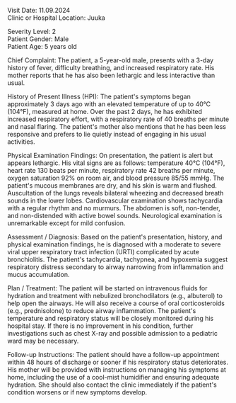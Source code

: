 Visit Date: 11.09.2024  
Clinic or Hospital Location: Juuka  

Severity Level: 2  
Patient Gender: Male  
Patient Age: 5 years old  

Chief Complaint: The patient, a 5-year-old male, presents with a 3-day history of fever, difficulty breathing, and increased respiratory rate. His mother reports that he has also been lethargic and less interactive than usual.

History of Present Illness (HPI): The patient's symptoms began approximately 3 days ago with an elevated temperature of up to 40°C (104°F), measured at home. Over the past 2 days, he has exhibited increased respiratory effort, with a respiratory rate of 40 breaths per minute and nasal flaring. The patient's mother also mentions that he has been less responsive and prefers to lie quietly instead of engaging in his usual activities.

Physical Examination Findings: On presentation, the patient is alert but appears lethargic. His vital signs are as follows: temperature 40°C (104°F), heart rate 130 beats per minute, respiratory rate 42 breaths per minute, oxygen saturation 92% on room air, and blood pressure 85/55 mmHg. The patient's mucous membranes are dry, and his skin is warm and flushed. Auscultation of the lungs reveals bilateral wheezing and decreased breath sounds in the lower lobes. Cardiovascular examination shows tachycardia with a regular rhythm and no murmurs. The abdomen is soft, non-tender, and non-distended with active bowel sounds. Neurological examination is unremarkable except for mild confusion.

Assessment / Diagnosis: Based on the patient's presentation, history, and physical examination findings, he is diagnosed with a moderate to severe viral upper respiratory tract infection (URTI) complicated by acute bronchiolitis. The patient's tachycardia, tachypnea, and hypoxemia suggest respiratory distress secondary to airway narrowing from inflammation and mucus accumulation.

Plan / Treatment: The patient will be started on intravenous fluids for hydration and treatment with nebulized bronchodilators (e.g., albuterol) to help open the airways. He will also receive a course of oral corticosteroids (e.g., prednisolone) to reduce airway inflammation. The patient's temperature and respiratory status will be closely monitored during his hospital stay. If there is no improvement in his condition, further investigations such as chest X-ray and possible admission to a pediatric ward may be necessary.

Follow-up Instructions: The patient should have a follow-up appointment within 48 hours of discharge or sooner if his respiratory status deteriorates. His mother will be provided with instructions on managing his symptoms at home, including the use of a cool-mist humidifier and ensuring adequate hydration. She should also contact the clinic immediately if the patient's condition worsens or if new symptoms develop.